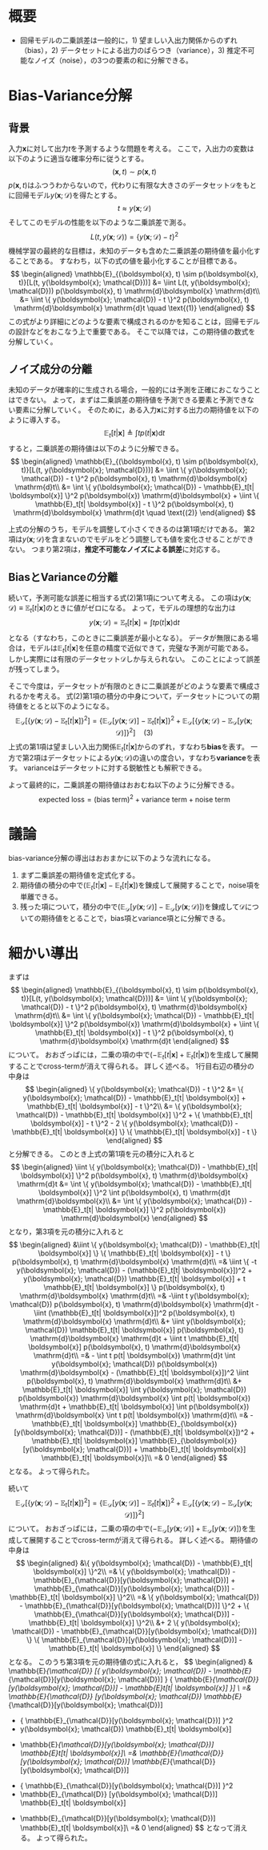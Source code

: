 # 概要

- 回帰モデルの二乗誤差は一般的に，1) 望ましい入出力関係からのずれ（bias），2) データセットによる出力のばらつき（variance），3) 推定不可能なノイズ（noise），の3つの要素の和に分解できる。

# Bias-Variance分解

## 背景

入力$\boldsymbol{x}$に対して出力$t$を予測するような問題を考える。
ここで，入出力の変数は以下のように適当な確率分布に従うとする。
$$
(\boldsymbol{x}, t) \sim p(\boldsymbol{x}, t)
$$
$p(\boldsymbol{x}, t)$はふつうわからないので，代わりに有限な大きさのデータセット$\mathcal{D}$をもとに回帰モデル$y(\boldsymbol{x}; \mathcal{D})$を得たとする。
$$
t \approx y(\boldsymbol{x}; \mathcal{D})
$$
そしてこのモデルの性能を以下のような二乗誤差で測る。
$$
L(t, y(\boldsymbol{x}; \mathcal{D})) = \{ y(\boldsymbol{x}; \mathcal{D}) - t \}^2
$$
機械学習の最終的な目標は，未知のデータも含めた二乗誤差の期待値を最小化することである。
すなわち，以下の式の値を最小化することが目標である。
$$
\begin{aligned}
\mathbb{E}_{(\boldsymbol{x}, t) \sim p(\boldsymbol{x}, t)}[L(t, y(\boldsymbol{x}; \mathcal{D}))] &= \iint L(t, y(\boldsymbol{x}; \mathcal{D})) p(\boldsymbol{x}, t) \mathrm{d}\boldsymbol{x} \mathrm{d}t\\
&= \iint \{ y(\boldsymbol{x}; \mathcal{D}) - t \}^2 p(\boldsymbol{x}, t) \mathrm{d}\boldsymbol{x} \mathrm{d}t \quad \text{(1)}
\end{aligned}
$$
この式がより詳細にどのような要素で構成されるのかを知ることは，回帰モデルの設計などをおこなう上で重要である。
そこで以降では，この期待値の数式を分解していく。

## ノイズ成分の分離

未知のデータが確率的に生成される場合，一般的には予測を正確におこなうことはできない。
よって，まずは二乗誤差の期待値を予測できる要素と予測できない要素に分解していく。
そのために，ある入力$\boldsymbol{x}$に対する出力の期待値を以下のように導入する。
$$
\mathbb{E}_t[t| \boldsymbol{x}] \triangleq \int t p(t| \boldsymbol{x}) \mathrm{d}t
$$
すると，二乗誤差の期待値は以下のように分解できる。
$$
\begin{aligned}
\mathbb{E}_{(\boldsymbol{x}, t) \sim p(\boldsymbol{x}, t)}[L(t, y(\boldsymbol{x}; \mathcal{D}))] &= \iint \{ y(\boldsymbol{x}; \mathcal{D}) - t \}^2 p(\boldsymbol{x}, t) \mathrm{d}\boldsymbol{x} \mathrm{d}t\\
&= \int \{ y(\boldsymbol{x}; \mathcal{D}) - \mathbb{E}_t[t| \boldsymbol{x}] \}^2 p(\boldsymbol{x}) \mathrm{d}\boldsymbol{x} + \iint \{ \mathbb{E}_t[t| \boldsymbol{x}] - t \}^2 p(\boldsymbol{x}, t) \mathrm{d}\boldsymbol{x} \mathrm{d}t \quad \text{(2)}
\end{aligned}
$$

上式の分解のうち，モデルを調整して小さくできるのは第1項だけである。
第2項は$y(\boldsymbol{x}; \mathcal{D})$を含まないのでモデルをどう調整しても値を変化させることができない。
つまり第2項は，**推定不可能なノイズによる誤差**に対応する。

## BiasとVarianceの分離

続いて，予測可能な誤差に相当する式(2)第1項について考える。
この項は$y(\boldsymbol{x}; \mathcal{D}) \equiv \mathbb{E}_t[t| \boldsymbol{x}]$のときに値がゼロになる。
よって，モデルの理想的な出力は
$$
y(\boldsymbol{x}; \mathcal{D}) = \mathbb{E}_t[t| \boldsymbol{x}] = \int t p(t| \boldsymbol{x}) \mathrm{d}t
$$
となる（すなわち，このときに二乗誤差が最小となる）。
データが無限にある場合は，モデルは$\mathbb{E}_t[t| \boldsymbol{x}]$を任意の精度で近似できて，完璧な予測が可能である。
しかし実際には有限のデータセット$\mathcal{D}$しか与えられない。
このことによって誤差が残ってしまう。

そこで今度は，データセットが有限のときに二乗誤差がどのような要素で構成されるかを考える。
式(2)第1項の積分の中身について，データセットについての期待値をとると以下のようになる。
$$
\mathbb{E}_{\mathcal{D}}[\{ y(\boldsymbol{x}; \mathcal{D}) - \mathbb{E}_t[t| \boldsymbol{x}] \}^2] = \{ \mathbb{E}_{\mathcal{D}}[y(\boldsymbol{x}; \mathcal{D})] - \mathbb{E}_t[t| \boldsymbol{x}] \}^2 + \mathbb{E}_{\mathcal{D}}[\{ y(\boldsymbol{x}; \mathcal{D}) - \mathbb{E}_{\mathcal{D}}[y(\boldsymbol{x}; \mathcal{D})] \}^2] \quad \text{(3)}
$$
上式の第1項は望ましい入出力関係$\mathbb{E}_t[t| \boldsymbol{x}]$からのずれ，すなわち**bias**を表す。
一方で第2項はデータセットによる$y(\boldsymbol{x}; \mathcal{D})$の違いの度合い，すなわち**variance**を表す。
varianceはデータセットに対する鋭敏性とも解釈できる。

よって最終的に，二乗誤差の期待値はおおむね以下のように分解できる。
$$
\text{expected loss} = (\text{bias term})^2 + \text{variance term} + \text{noise term}
$$

# 議論

bias-variance分解の導出はおおまかに以下のような流れになる。

1. まず二乗誤差の期待値を定式化する。
2. 期待値の積分の中で$(\mathbb{E}_t[t| \boldsymbol{x}] - \mathbb{E}_t[t| \boldsymbol{x}])$を錬成して展開することで，noise項を単離できる。
3. 残った項について，積分の中で$(\mathbb{E}_{\mathcal{D}}[y(\boldsymbol{x}; \mathcal{D})] - \mathbb{E}_{\mathcal{D}}[y(\boldsymbol{x}; \mathcal{D})])$を錬成して$\mathcal{D}$についての期待値をとることで，bias項とvariance項とに分解できる。

# 細かい導出

まずは
$$
\begin{aligned}
\mathbb{E}_{(\boldsymbol{x}, t) \sim p(\boldsymbol{x}, t)}[L(t, y(\boldsymbol{x}; \mathcal{D}))] &= \iint \{ y(\boldsymbol{x}; \mathcal{D}) - t \}^2 p(\boldsymbol{x}, t) \mathrm{d}\boldsymbol{x} \mathrm{d}t\\
&= \int \{ y(\boldsymbol{x}; \mathcal{D}) - \mathbb{E}_t[t| \boldsymbol{x}] \}^2 p(\boldsymbol{x}) \mathrm{d}\boldsymbol{x} + \iint \{ \mathbb{E}_t[t| \boldsymbol{x}] - t \}^2 p(\boldsymbol{x}, t) \mathrm{d}\boldsymbol{x} \mathrm{d}t
\end{aligned}
$$
について。
おおざっぱには，二乗の項の中で$(-\mathbb{E}_t[t| \boldsymbol{x}] + \mathbb{E}_t[t| \boldsymbol{x}])$を生成して展開することでcross-termが消えて得られる。
詳しく述べる。
1行目右辺の積分の中身は
$$
\begin{aligned}
\{ y(\boldsymbol{x}; \mathcal{D}) - t \}^2
&= \{ y(\boldsymbol{x}; \mathcal{D}) - \mathbb{E}_t[t| \boldsymbol{x}] + \mathbb{E}_t[t| \boldsymbol{x}] - t \}^2\\
&= \{ y(\boldsymbol{x}; \mathcal{D}) - \mathbb{E}_t[t| \boldsymbol{x}] \}^2 + \{ \mathbb{E}_t[t| \boldsymbol{x}] - t \}^2 - 2 \{ y(\boldsymbol{x}; \mathcal{D}) - \mathbb{E}_t[t| \boldsymbol{x}] \} \{ \mathbb{E}_t[t| \boldsymbol{x}] - t \}
\end{aligned}
$$
と分解できる。
このとき上式の第1項を元の積分に入れると
$$
\begin{aligned}
\iint \{ y(\boldsymbol{x}; \mathcal{D}) - \mathbb{E}_t[t| \boldsymbol{x}] \}^2 p(\boldsymbol{x}, t) \mathrm{d}\boldsymbol{x} \mathrm{d}t &= \int \{ y(\boldsymbol{x}; \mathcal{D}) - \mathbb{E}_t[t| \boldsymbol{x}] \}^2 \int p(\boldsymbol{x}, t) \mathrm{d}t \mathrm{d}\boldsymbol{x}\\
&= \int \{ y(\boldsymbol{x}; \mathcal{D}) - \mathbb{E}_t[t| \boldsymbol{x}] \}^2 p(\boldsymbol{x}) \mathrm{d}\boldsymbol{x}
\end{aligned}
$$
となり，第3項を元の積分に入れると
$$
\begin{aligned}
&\iint \{ y(\boldsymbol{x}; \mathcal{D}) - \mathbb{E}_t[t| \boldsymbol{x}] \} \{ \mathbb{E}_t[t| \boldsymbol{x}] - t \} p(\boldsymbol{x}, t) \mathrm{d}\boldsymbol{x} \mathrm{d}t\\
=& \iint \{ -t y(\boldsymbol{x}; \mathcal{D}) - (\mathbb{E}_t[t| \boldsymbol{x}])^2 + y(\boldsymbol{x}; \mathcal{D}) \mathbb{E}_t[t| \boldsymbol{x}] + t \mathbb{E}_t[t| \boldsymbol{x}] \} p(\boldsymbol{x}, t) \mathrm{d}\boldsymbol{x} \mathrm{d}t\\
=& -\iint t y(\boldsymbol{x}; \mathcal{D}) p(\boldsymbol{x}, t) \mathrm{d}\boldsymbol{x} \mathrm{d}t - \iint (\mathbb{E}_t[t| \boldsymbol{x}])^2 p(\boldsymbol{x}, t) \mathrm{d}\boldsymbol{x} \mathrm{d}t\\
&+ \iint y(\boldsymbol{x}; \mathcal{D}) \mathbb{E}_t[t| \boldsymbol{x}] p(\boldsymbol{x}, t) \mathrm{d}\boldsymbol{x} \mathrm{d}t + \iint t \mathbb{E}_t[t| \boldsymbol{x}] p(\boldsymbol{x}, t) \mathrm{d}\boldsymbol{x} \mathrm{d}t\\
=& - \int t p(t| \boldsymbol{x}) \mathrm{d}t \int y(\boldsymbol{x}; \mathcal{D}) p(\boldsymbol{x}) \mathrm{d}\boldsymbol{x} - (\mathbb{E}_t[t| \boldsymbol{x}])^2 \iint p(\boldsymbol{x}, t) \mathrm{d}\boldsymbol{x} \mathrm{d}t\\
&+ \mathbb{E}_t[t| \boldsymbol{x}] \int y(\boldsymbol{x}; \mathcal{D}) p(\boldsymbol{x}) \mathrm{d}\boldsymbol{x} \int p(t| \boldsymbol{x}) \mathrm{d}t + \mathbb{E}_t[t| \boldsymbol{x}] \int p(\boldsymbol{x}) \mathrm{d}\boldsymbol{x} \int t p(t| \boldsymbol{x}) \mathrm{d}t\\
=& - \mathbb{E}_t[t| \boldsymbol{x}] \mathbb{E}_{\boldsymbol{x}} [y(\boldsymbol{x}; \mathcal{D})] - (\mathbb{E}_t[t| \boldsymbol{x}])^2 + \mathbb{E}_t[t| \boldsymbol{x}] \mathbb{E}_{\boldsymbol{x}} [y(\boldsymbol{x}; \mathcal{D})] + \mathbb{E}_t[t| \boldsymbol{x}] \mathbb{E}_t[t| \boldsymbol{x}]\\
=& 0
\end{aligned}
$$
となる。
よって得られた。

続いて
$$
\mathbb{E}_{\mathcal{D}}[\{ y(\boldsymbol{x}; \mathcal{D}) - \mathbb{E}_t[t| \boldsymbol{x}] \}^2] = \{ \mathbb{E}_{\mathcal{D}}[y(\boldsymbol{x}; \mathcal{D})] - \mathbb{E}_t[t| \boldsymbol{x}] \}^2 + \mathbb{E}_{\mathcal{D}}[\{ y(\boldsymbol{x}; \mathcal{D}) - \mathbb{E}_{\mathcal{D}}[y(\boldsymbol{x}; \mathcal{D})] \}^2]
$$
について。
おおざっぱには，二乗の項の中で$(-\mathbb{E}_{\mathcal{D}}[y(\boldsymbol{x}; \mathcal{D})] + \mathbb{E}_{\mathcal{D}}[y(\boldsymbol{x}; \mathcal{D})])$を生成して展開することでcross-termが消えて得られる。
詳しく述べる。
期待値の中身は
$$
\begin{aligned}
&\{ y(\boldsymbol{x}; \mathcal{D}) - \mathbb{E}_t[t| \boldsymbol{x}] \}^2\\
=& \{ y(\boldsymbol{x}; \mathcal{D}) - \mathbb{E}_{\mathcal{D}}[y(\boldsymbol{x}; \mathcal{D})] + \mathbb{E}_{\mathcal{D}}[y(\boldsymbol{x}; \mathcal{D})] - \mathbb{E}_t[t| \boldsymbol{x}] \}^2\\
=& \{ y(\boldsymbol{x}; \mathcal{D}) - \mathbb{E}_{\mathcal{D}}[y(\boldsymbol{x}; \mathcal{D})] \}^2 + \{ \mathbb{E}_{\mathcal{D}}[y(\boldsymbol{x}; \mathcal{D})] - \mathbb{E}_t[t| \boldsymbol{x}] \}^2\\
&+ 2 \{ y(\boldsymbol{x}; \mathcal{D}) - \mathbb{E}_{\mathcal{D}}[y(\boldsymbol{x}; \mathcal{D})] \} \{ \mathbb{E}_{\mathcal{D}}[y(\boldsymbol{x}; \mathcal{D})] - \mathbb{E}_t[t| \boldsymbol{x}] \}
\end{aligned}
$$
となる。
このうち第3項を元の期待値の式に入れると，
$$
\begin{aligned}
& \mathbb{E}_{\mathcal{D}} [\{ y(\boldsymbol{x}; \mathcal{D}) - \mathbb{E}_{\mathcal{D}}[y(\boldsymbol{x}; \mathcal{D})] \} \{ \mathbb{E}_{\mathcal{D}}[y(\boldsymbol{x}; \mathcal{D})] - \mathbb{E}_t[t| \boldsymbol{x}] \}] \\
=& \mathbb{E}_{\mathcal{D}} [y(\boldsymbol{x}; \mathcal{D}) \mathbb{E}_{\mathcal{D}}[y(\boldsymbol{x}; \mathcal{D})]
- \{ \mathbb{E}_{\mathcal{D}}[y(\boldsymbol{x}; \mathcal{D})] \}^2
- y(\boldsymbol{x}; \mathcal{D}) \mathbb{E}_t[t| \boldsymbol{x}]
+ \mathbb{E}_{\mathcal{D}}[y(\boldsymbol{x}; \mathcal{D})] \mathbb{E}_t[t| \boldsymbol{x}]\\
=& \mathbb{E}_{\mathcal{D}} [y(\boldsymbol{x}; \mathcal{D})] \mathbb{E}_{\mathcal{D}}[y(\boldsymbol{x}; \mathcal{D})]
- \{ \mathbb{E}_{\mathcal{D}}[y(\boldsymbol{x}; \mathcal{D})] \}^2
- \mathbb{E}_{\mathcal{D}} [y(\boldsymbol{x}; \mathcal{D})] \mathbb{E}_t[t| \boldsymbol{x}]
+ \mathbb{E}_{\mathcal{D}}[y(\boldsymbol{x}; \mathcal{D})] \mathbb{E}_t[t| \boldsymbol{x}]\\
=& 0
\end{aligned}
$$
となって消える。
よって得られた。
